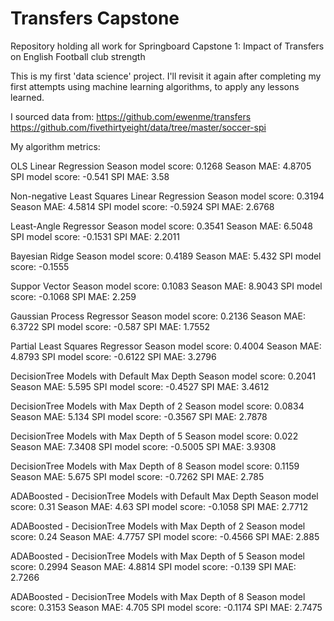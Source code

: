 # Transfers Capstone
Repository holding all work for Springboard Capstone 1: Impact of Transfers on English Football club strength

This is my first 'data science' project. I'll revisit it again after completing my first attempts using machine learning algorithms, to apply any lessons learned.

I sourced data from: 
https://github.com/ewenme/transfers
https://github.com/fivethirtyeight/data/tree/master/soccer-spi

My algorithm metrics:

OLS Linear Regression 
	Season model score: 0.1268
	Season MAE: 4.8705
	SPI model score: -0.541
	SPI MAE: 3.58
  
Non-negative Least Squares Linear Regression 
	Season model score: 0.3194
	Season MAE: 4.5814
	SPI model score: -0.5924
	SPI MAE: 2.6768
  
Least-Angle Regressor 
	Season model score: 0.3541
	Season MAE: 6.5048
	SPI model score: -0.1531
	SPI MAE: 2.2011
  
Bayesian Ridge 
	Season model score: 0.4189
	Season MAE: 5.432
	SPI model score: -0.1555
  
Suppor Vector 
	Season model score: 0.1083
	Season MAE: 8.9043
	SPI model score: -0.1068
	SPI MAE: 2.259
  
Gaussian Process Regressor 
	Season model score: 0.2136
	Season MAE: 6.3722
	SPI model score: -0.587
	SPI MAE: 1.7552
  
Partial Least Squares Regressor 
	Season model score: 0.4004
	Season MAE: 4.8793
	SPI model score: -0.6122
	SPI MAE: 3.2796
  
DecisionTree Models with Default Max Depth 
	Season model score: 0.2041
	Season MAE: 5.595
	SPI model score: -0.4527
	SPI MAE: 3.4612

DecisionTree Models with Max Depth of 2 
	Season model score: 0.0834
	Season MAE: 5.134
	SPI model score: -0.3567
	SPI MAE: 2.7878

DecisionTree Models with Max Depth of 5 
	Season model score: 0.022
	Season MAE: 7.3408
	SPI model score: -0.5005
	SPI MAE: 3.9308

DecisionTree Models with Max Depth of 8 
	Season model score: 0.1159
	Season MAE: 5.675
	SPI model score: -0.7262
	SPI MAE: 2.785

ADABoosted - DecisionTree Models with Default Max Depth 
	Season model score: 0.31
	Season MAE: 4.63
	SPI model score: -0.1058
	SPI MAE: 2.7712

ADABoosted - DecisionTree Models with Max Depth of 2 
	Season model score: 0.24
	Season MAE: 4.7757
	SPI model score: -0.4566
	SPI MAE: 2.885

ADABoosted - DecisionTree Models with Max Depth of 5 
	Season model score: 0.2994
	Season MAE: 4.8814
	SPI model score: -0.139
	SPI MAE: 2.7266

ADABoosted - DecisionTree Models with Max Depth of 8 
	Season model score: 0.3153
	Season MAE: 4.705
	SPI model score: -0.1174
	SPI MAE: 2.7475
